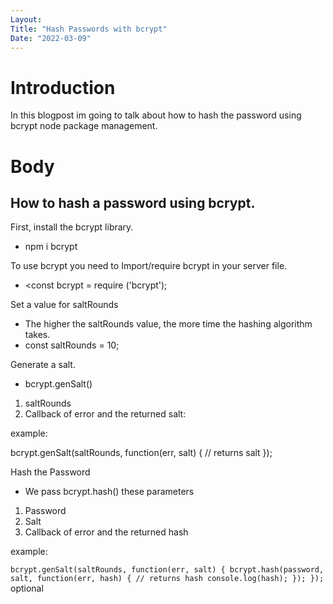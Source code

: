 ```yaml
---
Layout:
Title: "Hash Passwords with bcrypt"
Date: "2022-03-09"
---
```


# Introduction

In this blogpost im going to talk about how to hash the password using bcrypt node package management.

# Body

## How to hash a password using bcrypt.

First, install the bcrypt library.

- npm i bcrypt

To use bcrypt you need to Import/require bcrypt in your server file.

- <const bcrypt = require ('bcrypt');

Set a value for saltRounds

- The higher the saltRounds value, the more time the hashing algorithm takes.
- const saltRounds = 10;

 Generate a salt.
 - bcrypt.genSalt()

1. saltRounds
1. Callback of error and the returned salt:

example:

bcrypt.genSalt(saltRounds, function(err, salt) {
  // returns salt
});

Hash the Password

- We pass bcrypt.hash() these parameters

1. Password
2. Salt
3. Callback of error and the returned hash

example:

`bcrypt.genSalt(saltRounds, function(err, salt) {
  bcrypt.hash(password, salt, function(err, hash) {
  // returns hash
  console.log(hash);
  });
});
`
optional